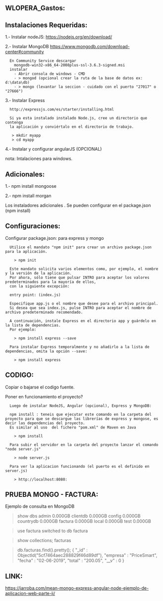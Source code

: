 WLOPERA_Gastos:
--------------

Instalaciones Requeridas:
-------------------------

  1.- Instalar nodeJS:
  https://nodejs.org/en/download/

  2.- Instalar MongoDB
      https://www.mongodb.com/download-center#community

      En Community Service descargar
        mongodb-win32-x86_64-2008plus-ssl-3.6.3-signed.msi
      instalar
        - Abrir consola de windows - CMD
        - > mongod (opcional crear la ruta de la base de datos ex: d:\data\db)
        - > mongo (levantar la seccion - cuidado con el puerto "27017" o "27666")

  3.- Instalar Express

      http://expressjs.com/es/starter/installing.html

      Si ya esta instalado instalado Node.js, cree un directorio que contenga
      la aplicación y conviértalo en el directorio de trabajo.

       > mkdir myapp
       > cd myapp

  4.- Instalar y configurar angularJS (OPCIONAL)

  nota: Intalaciones para windows.

Adicionales:
-------------
  1.- npm install mongoose

  2.- npm install morgan

Los instaladores adicionales . Se pueden configurar en el package.json (npm install)

Configuraciones:
---------------
  Configurar package.json:  para express y mongo

      Utilice el mandato "npm init" para crear un archivo package.json para la aplicación.

        > npm init

      Este mandato solicita varios elementos como, por ejemplo, el nombre y la versión de la aplicación.
      Por ahora, sólo tiene que pulsar INTRO para aceptar los valores predeterminados para la mayoría de ellos,
      con la siguiente excepción:

      entry point: (index.js)

      Especifique app.js o el nombre que desee para el archivo principal.
      Si desea que sea index.js, pulse INTRO para aceptar el nombre de archivo predeterminado recomendado.

      A continuación, instale Express en el directorio app y guárdelo en la lista de dependencias.
      Por ejemplo:

        > npm install express --save

      Para instalar Express temporalmente y no añadirlo a la lista de dependencias, omita la opción --save:

        > npm install express

CODIGO:
------
Copiar o bajarse el codigo fuente.


Poner en funcionamiento el proyecto?

      Luego de instalar NodeJS, Angular (opcional), Express y MongoDB:

      npm install : teneis que ejecutar este comando en la carpeta del proyecto para que se descargue las librerías de express y mongose, es decir las dependencias del proyecto.
      Es similar al uso  del fichero "pom.xml" de Maven en Java

        > npm install

      Para subir el servidor en la carpeta del proyecto lanzar el comando "node server.js"

        > node server.js

      Para ver la aplicacion funcionando (el puerto es el definido en server.js)

        > http://localhost:8080:


 PRUEBA MONGO - FACTURA:
 ------------------------------       
Ejemplo de consulta en MongoDB
  > show dbs
    admin      0.000GB
    clientdb   0.000GB
    config     0.000GB
    countrydb  0.000GB
    factura    0.000GB
    local      0.000GB
    test       0.000GB
  
  > use factura
    switched to db factura
  
  > show collections;
    facturas
  
  > db.facturas.find().pretty();
  {
          "_id" : ObjectId("5cf7464aec288829f46d89df"),
          "empresa" : "PriceSmart",
          "fecha" : "02-06-2019",
          "total" : "200.05",
          "__v" : 0
  }


LINK:
-------

https://jarroba.com/mean-mongo-express-angular-node-ejemplo-de-aplicacion-web-parte-ii/